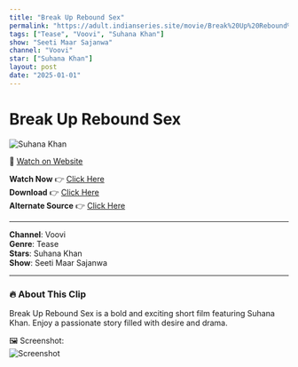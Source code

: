```yaml
---
title: "Break Up Rebound Sex"
permalink: "https://adult.indianseries.site/movie/Break%20Up%20Rebound%20Sex"
tags: ["Tease", "Voovi", "Suhana Khan"]
show: "Seeti Maar Sajanwa"
channel: "Voovi"
star: ["Suhana Khan"]
layout: post
date: "2025-01-01"
---
```


# Break Up Rebound Sex

![Suhana Khan](https://shorts.desisins.com/wp-content/uploads/2024/10/Break-up-Sex-Suhana-Khan-DesiSins.com_.jpg)

🔗 [Watch on Website](https://adult.indianseries.site/movie/Break%20Up%20Rebound%20Sex)

**Watch Now** 👉 [Click Here](https://adult.indianseries.site/movie/Break%20Up%20Rebound%20Sex)  
**Download** 👉 [Click Here](https://adult.indianseries.site/movie/Break%20Up%20Rebound%20Sex)  
**Alternate Source** 👉 [Click Here](https://adult.indianseries.site/movie/Break%20Up%20Rebound%20Sex)

---

**Channel**: Voovi  
**Genre**: Tease  
**Stars**: Suhana Khan  
**Show**: Seeti Maar Sajanwa

---

### 🔥 About This Clip

Break Up Rebound Sex is a bold and exciting short film featuring Suhana Khan. Enjoy a passionate story filled with desire and drama.
 
🖼️ Screenshot:  
![Screenshot](https://shorts.desisins.com/wp-content/uploads/2024/10/Break-up-Sex-Suhana-Khan-DesiSins.com_.jpg)

